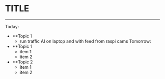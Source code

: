 # TITLE
---
Today:
- **Topic 1
	- run traffic AI on laptop and with feed from raspi cams
Tomorrow:
- **Topic 1
	- item 1
	- item 2
- **Topic 2
	- item 1
	- item 2